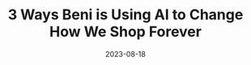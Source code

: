 ---
title: 3 Ways Beni is Using AI to Change How We Shop Forever
date: "2023-08-18"
template: "post"
draft: false
slug: "3-ways-beni-is-using-ai-to-change"
category: "Blog"
tags:
  - "Blog"
  - "Beni x AI"
links:
  - title: Read on Beni
    link: https://outwiththenew.joinbeni.com/p/3-ways-beni-is-using-ai-to-change
description: "The first of many posts to break down the role of generative AI in helping Beni deliver on its mission to make resale accessible to everyone."
---